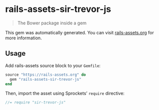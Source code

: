 # rails-assets-sir-trevor-js

> The Bower package inside a gem

This gem was automatically generated. You can visit [rails-assets.org](https://rails-assets.org) for more information.

## Usage

Add rails-assets source block to your `Gemfile`:

```ruby
source "https://rails-assets.org" do
  gem "rails-assets-sir-trevor-js"
end

```

Then, import the asset using Sprockets’ `require` directive:

```js
//= require "sir-trevor-js"
```
